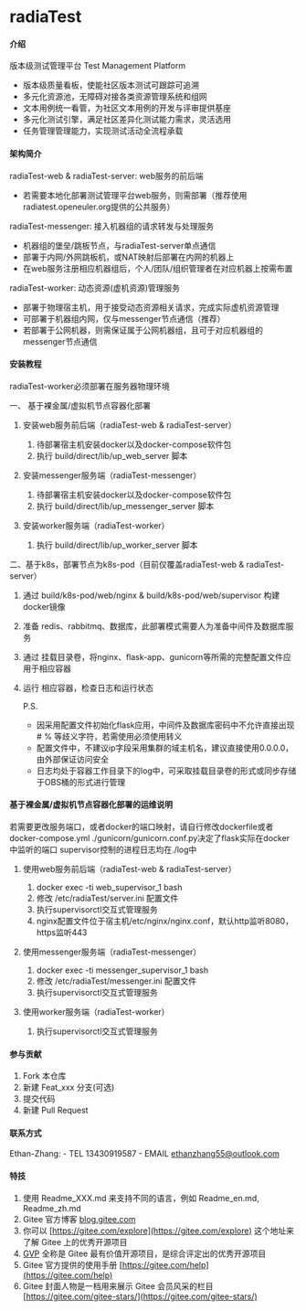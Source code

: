 # radiaTest

#### 介绍
版本级测试管理平台 Test Management Platform

- 版本级质量看板，使能社区版本测试可跟踪可追溯
- 多元化资源池，无障碍对接各类资源管理系统和组网
- 文本用例统一看管，为社区文本用例的开发与评审提供基座
- 多元化测试引擎，满足社区差异化测试能力需求，灵活选用
- 任务管理管理能力，实现测试活动全流程承载

#### 架构简介
radiaTest-web & radiaTest-server: web服务的前后端
- 若需要本地化部署测试管理平台web服务，则需部署（推荐使用radiatest.openeuler.org提供的公共服务）

radiaTest-messenger: 接入机器组的请求转发与处理服务
- 机器组的堡垒/跳板节点，与radiaTest-server单点通信
- 部署于内网/外网跳板机，或NAT映射后部署在内网的机器上
- 在web服务注册相应机器组后，个人/团队/组织管理者在对应机器上按需布置

radiaTest-worker: 动态资源(虚机资源)管理服务
- 部署于物理宿主机，用于接受动态资源相关请求，完成实际虚机资源管理
- 可部署于机器组内网，仅与messenger节点通信（推荐）
- 若部署于公网机器，则需保证属于公网机器组，且可于对应机器组的messenger节点通信


#### 安装教程
radiaTest-worker必须部署在服务器物理环境

一、 基于裸金属/虚拟机节点容器化部署
1.  安装web服务前后端（radiaTest-web & radiaTest-server）
    1) 待部署宿主机安装docker以及docker-compose软件包
    2) 执行 build/direct/lib/up_web_server 脚本

2.  安装messenger服务端（radiaTest-messenger）
    1) 待部署宿主机安装docker以及docker-compose软件包
    2) 执行 build/direct/lib/up_messenger_server 脚本

3.  安装worker服务端（radiaTest-worker）
    1) 执行 build/direct/lib/up_worker_server 脚本

二、基于k8s，部署节点为k8s-pod（目前仅覆盖radiaTest-web & radiaTest-server）
1. 通过 build/k8s-pod/web/nginx & build/k8s-pod/web/supervisor 构建docker镜像
2. 准备 redis、rabbitmq、数据库，此部署模式需要人为准备中间件及数据库服务
3. 通过 挂载目录卷，将nginx、flask-app、gunicorn等所需的完整配置文件应用于相应容器
4. 运行 相应容器，检查日志和运行状态

    P.S.
    - 因采用配置文件初始化flask应用，中间件及数据库密码中不允许直接出现 # % 等歧义字符，若需使用必须使用转义
    - 配置文件中，不建议ip字段采用集群的域主机名，建议直接使用0.0.0.0，由外部保证访问安全
    - 日志均处于容器工作目录下的log中，可采取挂载目录卷的形式或同步存储于OBS桶的形式进行管理

#### 基于裸金属/虚拟机节点容器化部署的运维说明
若需要更改服务端口，或者docker的端口映射，请自行修改dockerfile或者docker-compose.yml
./gunicorn/gunicorn.conf.py决定了flask实际在docker中监听的端口
supervisor控制的进程日志均在./log中

1.  使用web服务前后端（radiaTest-web & radiaTest-server）
    1) docker exec -ti web_supervisor_1 bash
    2) 修改 /etc/radiaTest/server.ini 配置文件
    3) 执行supervisorctl交互式管理服务
    4) nginx配置文件位于宿主机/etc/nginx/nginx.conf，默认http监听8080，https监听443

2.  使用messenger服务端（radiaTest-messenger）
    1) docker exec -ti messenger_supervisor_1 bash
    2) 修改 /etc/radiaTest/messenger.ini 配置文件
    3) 执行supervisorctl交互式管理服务

3.  使用worker服务端（radiaTest-worker）
    1) 执行supervisorctl交互式管理服务

#### 参与贡献

1.  Fork 本仓库
2.  新建 Feat_xxx 分支(可选)
3.  提交代码
4.  新建 Pull Request

#### 联系方式

Ethan-Zhang:
    - TEL   13430919587
    - EMAIL ethanzhang55@outlook.com

#### 特技

1.  使用 Readme\_XXX.md 来支持不同的语言，例如 Readme\_en.md, Readme\_zh.md
2.  Gitee 官方博客 [blog.gitee.com](https://blog.gitee.com)
3.  你可以 [https://gitee.com/explore](https://gitee.com/explore) 这个地址来了解 Gitee 上的优秀开源项目
4.  [GVP](https://gitee.com/gvp) 全称是 Gitee 最有价值开源项目，是综合评定出的优秀开源项目
5.  Gitee 官方提供的使用手册 [https://gitee.com/help](https://gitee.com/help)
6.  Gitee 封面人物是一档用来展示 Gitee 会员风采的栏目 [https://gitee.com/gitee-stars/](https://gitee.com/gitee-stars/)
